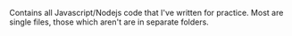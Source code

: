 Contains all Javascript/Nodejs code that I've written for practice. Most are single files, those which aren't are in separate folders.
